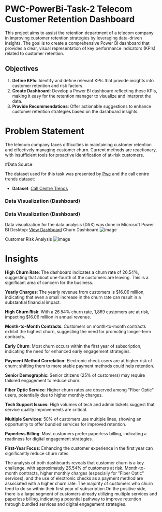
# PWC-PowerBi-Task-2 Telecom Customer Retention Dashboard


 This project aims to assist the retention department of a telecom company in improving customer retention strategies by leveraging data-driven insights. The goal is to create a comprehensive Power BI dashboard that provides a clear, visual representation of key performance indicators (KPIs) related to customer retention.

## Objectives

1. **Define KPIs**: Identify and define relevant KPIs that provide insights into customer retention and risk factors.
2. **Create Dashboard**: Develop a Power BI dashboard reflecting these KPIs, making it easy for the retention manager to visualize and interpret the data.
3. **Provide Recommendations**: Offer actionable suggestions to enhance customer retention strategies based on the dashboard insights.

 # Problem Statement
The telecom company faces difficulties in maintaining customer retention and effectively managing customer churn. Current methods are reactionary, with insufficient tools for proactive identification of at-risk customers.

#Data Source

The dataset used for this task was presented by [Pwc](https://www.pwc.com) and the call centre trends dataset:

- **Dataset**: [Call Centre Trends](calldata.xlsx)

### Data Visualization (Dashboard)

### Data Visualization (Dashboard)

Data visualization for the data analysis (DAX) was done in Microsoft Power BI Desktop: [View Dashboard](https://github.com/BhavishaKulal/PWC-PowerBi-Task-2/blob/main/retention_customer.pbix)
Churn Dashboard
![image](https://github.com/user-attachments/assets/4b4c1c98-e72d-4138-9612-5dbecc4dacd5)


Customer Risk Analysis
![image](https://github.com/user-attachments/assets/5d7fb75c-3641-4694-95a0-dca1cda3ccd1)


  
# Insights
**High Churn Rate**: The dashboard indicates a churn rate of 26.54%, suggesting that about one-fourth of the customers are leaving. This is a significant area of concern for the business.

**Yearly Charges**: The yearly revenue from customers is $16.06 million, indicating that even a small increase in the churn rate can result in a substantial financial impact.

**High Churn Risk**: With a 26.54% churn rate, 1,869 customers are at risk, impacting $16.06 million in annual revenue.

**Month-to-Month Contracts**: Customers on month-to-month contracts exhibit the highest churn, suggesting the need for promoting longer-term contracts.

**Early Churn**: Most churn occurs within the first year of subscription, indicating the need for enhanced early engagement strategies.

**Payment Method Correlation**: Electronic check users are at higher risk of churn; shifting them to more stable payment methods could help retention.

**Senior Demographic**: Senior citizens (25% of customers) may require tailored engagement to reduce churn.

**Fiber Optic Service**: Higher churn rates are observed among "Fiber Optic" users, potentially due to higher monthly charges.

**Tech Support Issues**: High volumes of tech and admin tickets suggest that service quality improvements are critical.

**Multiple Services**: 50% of customers use multiple lines, showing an opportunity to offer bundled services for improved retention.

**Paperless Billing**: Most customers prefer paperless billing, indicating a readiness for digital engagement strategies.

**First-Year Focus**: Enhancing the customer experience in the first year can significantly reduce churn rates.

The analysis of both dashboards reveals that customer churn is a key challenge, with approximately 26.54% of customers at risk. Month-to-month contracts, higher monthly charges (especially for "Fiber Optic" services), and the use of electronic checks as a payment method are associated with a higher churn rate. The majority of customers who churn tend to do so within their first year of subscription.On the positive side, there is a large segment of customers already utilizing multiple services and paperless billing, indicating a potential pathway to improve retention through bundled services and digital engagement strategies.





